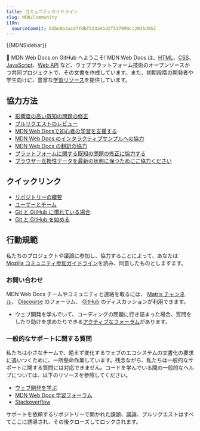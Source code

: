 ```yaml
---
title: コミュニティガイドライン
slug: MDN/Community
i10n:
  sourceCommit: 8dbe0b2acd7fdbf533a9bd2f517999cc2035d952
---
```

{{MDNSidebar}}

👋 MDN Web Docs on GitHub へようこそ! MDN Web Docs は、[HTML](/ja/docs/Web/HTML)、[CSS](/ja/docs/Web/CSS)、[JavaScript](/ja/docs/Web/JavaScript)、[Web API](/ja/docs/Web/API) など、ウェブプラットフォーム技術のオープンソースかつ共同プロジェクトで、その文書を作成しています。また、初期段階の開発者や学生向けに、豊富な[学習リソース](/ja/docs/Learn)を提供しています。

## 協力方法

[//]: # "TODO: ドキュメントを移動させる際には、これらのリンクを忘れずに更新してください。"

- [影響度の高い既知の問題の修正](https://github.com/orgs/mdn/projects/25/views/1)
- [プルリクエストのレビュー](/ja/docs/MDN/Community/Pull_requests/)
- [MDN Web Docsで初心者の学習を支援する](/ja/docs/MDN/Community/Learn_forum/)
- [MDN Web Docs のインタラクティブサンプルへの協力](https://github.com/mdn/interactive-examples/blob/main/CONTRIBUTING.md)
- [MDN Web Docs の翻訳の協力](/ja/docs/MDN/Community/Contributing/Translated_content)
- [プラットフォームに関する既知の問題の修正に協力する](https://github.com/mdn/yari/issues)
- [ブラウザー互換性データを最新の状態に保つためにご協力ください](https://github.com/mdn/browser-compat-data)

## クイックリンク

- [リポジトリーの概要](contributing/our-repositories/)
- [ユーザーとチーム](users-teams/)
- [Git と GitHub に慣れている場合](./contributing/getting-started/general/index.md)
- [Git と GitHub を始める](./contributing/getting-started/beginners/index.md)

## 行動規範

私たちのプロジェクトや議論に参加し、協力することによって、あなたは [Mozilla コミュニティ参加ガイドライン](https://github.com/mdn/mdn-community/blob/main/CODE_OF_CONDUCT.md)を読み、同意したものとしますます。

### お問い合わせ

MDN Web Docs チームやコミュニティと連絡を取るには、 [Matrix チャンネル](https://chat.mozilla.org/#/room/#mdn:mozilla.org)、 [Discourse](https://discourse.mozilla.org/c/mdn/236) のフォーラム、 [GitHub](https://github.com/mdn/mdn-community/discussions) のディスカッションが利用できます。

- ウェブ開発を学んでいて、コーディングの問題に行き詰まった場合、質問をしたり助けを求めたりできる[アクティブなフォーラム](https://discourse.mozilla.org/c/mdn/learn/250)があります。

### 一般的なサポートに関する質問

私たちは小さなチームで、絶えず変化するウェブのエコシステムの文書化の要求に追いつくために、一所懸命作業しています。残念ながら、私たちは一般的なサポートに関する質問には対応できません。コードを学んでいる間の一般的なヘルプについては、以下のリソースを参照してください。

- [ウェブ開発を学ぶ](https://developer.mozilla.org/docs/Learn)
- [MDN Web Docs 学習フォーラム](https://discourse.mozilla.org/c/mdn/learn/250)
- [Stackoverflow](https://stackoverflow.com/questions/)

サポートを依頼するリポジトリーで開かれた課題、議論、プルリクエストはすべてここに誘導され、その後クローズしてロックされます。
